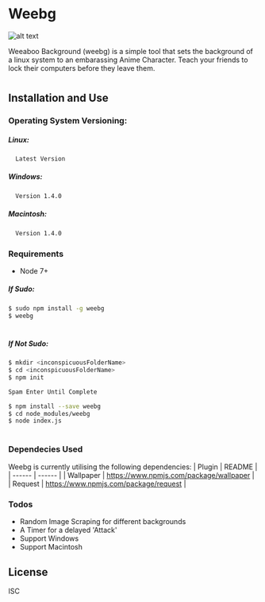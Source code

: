 # Weebg

![alt text](https://i.imgur.com/SNh4eNI.png)

Weeaboo Background (weebg) is a simple tool that sets the background of a linux system to an embarassing Anime Character. Teach your friends to lock their computers before they leave them.
#
## Installation and Use

### Operating System Versioning:
##### Linux:
```sh
  Latest Version
```
##### Windows:
```sh
  Version 1.4.0
```
##### Macintosh:
```sh
  Version 1.4.0
```

### Requirements

  - Node 7+
##### If Sudo:

```sh
$ sudo npm install -g weebg
$ weebg
```
#
##### If Not Sudo:

```sh
$ mkdir <inconspicuousFolderName>
$ cd <inconspicuousFolderName>
$ npm init

Spam Enter Until Complete

$ npm install --save weebg
$ cd node_modules/weebg
$ node index.js
```

#
### Dependecies Used

Weebg is currently utilising the following dependencies:
| Plugin | README |
| ------ | ------ |
| Wallpaper | https://www.npmjs.com/package/wallpaper |
| Request | https://www.npmjs.com/package/request |


### Todos

  - Random Image Scraping for different backgrounds
  - A Timer for a delayed 'Attack'
  - Support Windows
  - Support Macintosh

License
----

ISC
